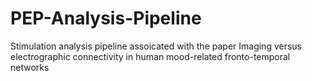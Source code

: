 # PEP-Analysis-Pipeline
 Stimulation analysis pipeline assoicated with the paper Imaging versus electrographic connectivity in human mood-related fronto-temporal networks
